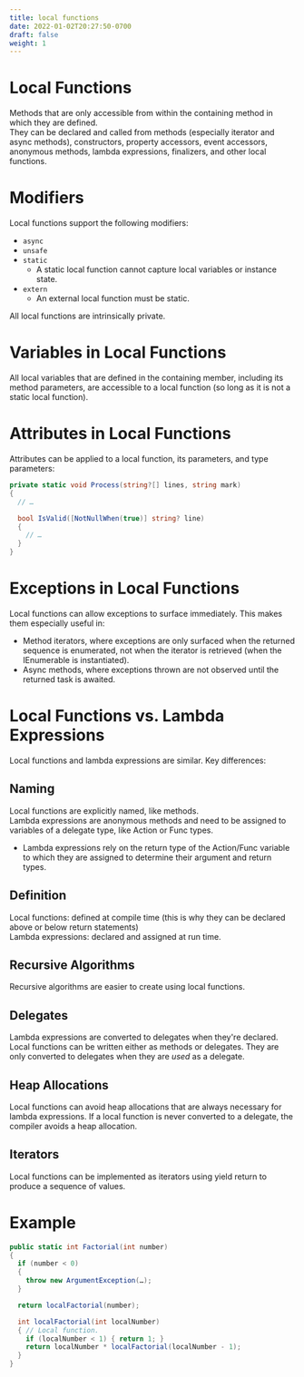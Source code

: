 ```yaml
---
title: local functions
date: 2022-01-02T20:27:50-0700
draft: false
weight: 1
---
```

# Local Functions
Methods that are only accessible from within the containing method in which they are defined.  
They can be declared and called from methods (especially iterator and async methods), constructors, property accessors, event accessors, anonymous methods, lambda expressions, finalizers, and other local functions.  

# Modifiers
Local functions support the following modifiers:
- `async`
- `unsafe`
- `static`
  - A static local function cannot capture local variables or instance state.
- `extern`
  - An external local function must be static.

All local functions are intrinsically private.

# Variables in Local Functions
All local variables that are defined in the containing member, including its method parameters, are accessible to a local function (so long as it is not a static local function).

# Attributes in Local Functions
Attributes can be applied to a local function, its parameters, and type parameters:
```cs
private static void Process(string?[] lines, string mark) 
{
  // …

  bool IsValid([NotNullWhen(true)] string? line) 
  {
    // …
  }
}
```

# Exceptions in Local Functions
Local functions can allow exceptions to surface immediately. This makes them especially useful in:
- Method iterators, where exceptions are only surfaced when the returned sequence is enumerated, not when the iterator is retrieved (when the IEnumerable is instantiated).
- Async methods, where exceptions thrown are not observed until the returned task is awaited.

# Local Functions vs. Lambda Expressions
Local functions and lambda expressions are similar. Key differences:

## Naming
Local functions are explicitly named, like methods.  
Lambda expressions are anonymous methods and need to be assigned to variables of a delegate type, like Action or Func types.  
- Lambda expressions rely on the return type of the Action/Func variable to which they are assigned to determine their argument and return types.

## Definition
Local functions: defined at compile time (this is why they can be declared above or below return statements)  
Lambda expressions: declared and assigned at run time.  

## Recursive Algorithms
Recursive algorithms are easier to create using local functions.  

## Delegates
Lambda expressions are converted to delegates when they're declared.  
Local functions can be written either as methods or delegates. They are only converted to delegates when they are *used* as a delegate.  

## Heap Allocations
Local functions can avoid heap allocations that are always necessary for lambda expressions. If a local function is never converted to a delegate, the compiler avoids a heap allocation.  

## Iterators
Local functions can be implemented as iterators using yield return to produce a sequence of values.

# Example
```cs
public static int Factorial(int number) 
{
  if (number < 0) 
  {
    throw new ArgumentException(…);
  }

  return localFactorial(number);

  int localFactorial(int localNumber) 
  { // Local function.
    if (localNumber < 1) { return 1; }
    return localNumber * localFactorial(localNumber - 1);
  }
}
```
